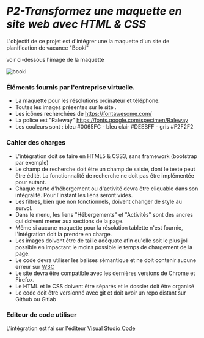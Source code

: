 # _P2-Transformez une maquette en site web avec HTML & CSS_

L'objectif  de ce projet est d'intégrer une la maquette d'un site de planification de vacance "Booki"

voir ci-dessous l'image de la maquette

![booki](https://user-images.githubusercontent.com/92936834/223510201-04fe1ae5-4db5-46cf-b341-8d49818fff83.PNG)

### **Éléments fournis par l'entreprise virtuelle.**  
* La maquette pour les résolutions ordinateur et téléphone.
* Toutes les images présentes sur le site .
* Les icônes recherchées de https://fontawesome.com/
* La police est "Raleway" https://fonts.google.com/specimen/Raleway
* Les couleurs sont : bleu #0065FC - bleu clair #DEEBFF - gris #F2F2F2

### **Cahier des charges**

* L'intégration doit se faire en HTML5 & CSS3, sans framework (bootstrap par exemple)
* Le champ de recherche doit être un champ de saisie, dont le texte peut être édité. La fonctionnalité de recherche ne doit pas être implémentée pour autant.
* Chaque carte d'hébergement ou d'activité devra être cliquable dans son intégralité. Pour l'instant les liens seront vides.
* Les filtres, bien que non fonctionnels, doivent changer de style au survol.
* Dans le menu, les liens "Hébergements" et "Activités" sont des ancres qui doivent mener aux sections de la page.
* Même si aucune maquette pour la résolution tablette n'est fournie, l'intégration doit la prendre en charge.
* Les images doivent être de taille adéquate afin qu'elle soit le plus joli possible en impactant le moins possible le temps de chargement de la page.
*  Le code devra utiliser les balises sémantique et ne doit contenir aucune erreur sur [W3C](https://validator.w3.org/nu/?doc=https%3A%2F%2Fmathisbarre.github.io%2FMathisBarre_2_14102020%2F)
*  Le site devra être compatible avec les dernières versions de Chrome et Firefox.
*  Le HTML et le CSS doivent être séparés et le dossier doit être organisé
*  Le code doit être versionné avec git et doit avoir un repo distant sur Github ou Gitlab

### **Editeur de code utiliser**

L'intégration est fai sur l'éditeur [Visual Studio Code](https://code.visualstudio.com/)

